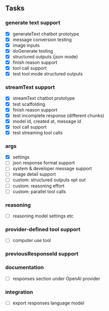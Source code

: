 ## Tasks

### generate text support

- [x] generateText chatbot prototype
- [x] message conversion testing
- [x] image inputs
- [x] doGenerate testing
- [x] structured outputs (json mode)
- [x] finish reason support
- [x] tool call support
- [x] test tool mode structured outputs

### streamText support

- [x] streamText chatbot prototype
- [x] test scaffolding
- [x] finish reason support
- [x] test incomplete response (different chunks)
- [x] model id, created at, message id
- [x] tool call support
- [x] test streaming tool calls

### args

- [x] settings
- [ ] json response format support
- [ ] system & developer message support
- [ ] image detail support
- [ ] custom: structured outputs opt out
- [ ] custom: reasoning effort
- [ ] custom: parallel tool calls

### reasoning

- [ ] reasoning model settings etc

### provider-defined tool support

- [ ] computer use tool

### previousResponseId support

### documentation

- [ ] responses section under OpenAI provider

### integration

- [ ] export responses language model
